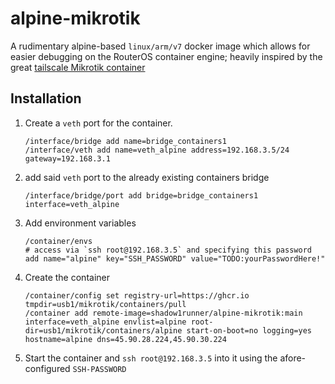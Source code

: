 
# alpine-mikrotik

A rudimentary alpine-based `linux/arm/v7` docker image which allows for easier debugging on the RouterOS container engine;
heavily inspired by the great [tailscale Mikrotik container](https://github.com/Fluent-networks/tailscale-mikrotik)

## Installation

1. Create a `veth` port for the container.

    ```shell
    /interface/bridge add name=bridge_containers1
    /interface/veth add name=veth_alpine address=192.168.3.5/24 gateway=192.168.3.1
    ```

2. add said `veth` port to the already existing containers bridge

    ```shell
    /interface/bridge/port add bridge=bridge_containers1 interface=veth_alpine
    ```

3. Add environment variables

    ```shell
    /container/envs
    # access via `ssh root@192.168.3.5` and specifying this password
    add name="alpine" key="SSH_PASSWORD" value="TODO:yourPasswordHere!"
    ```

4. Create the container

    ```shell
    /container/config set registry-url=https://ghcr.io tmpdir=usb1/mikrotik/containers/pull
    /container add remote-image=shadow1runner/alpine-mikrotik:main interface=veth_alpine envlist=alpine root-dir=usb1/mikrotik/containers/alpine start-on-boot=no logging=yes hostname=alpine dns=45.90.28.224,45.90.30.224
    ```

5. Start the container and `ssh root@192.168.3.5` into it using the afore-configured `SSH-PASSWORD`
